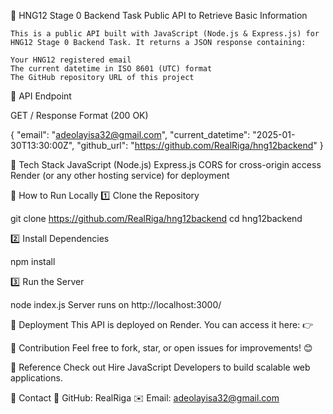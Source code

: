 🚀 HNG12 Stage 0 Backend Task
    Public API to Retrieve Basic Information

    This is a public API built with JavaScript (Node.js & Express.js) for HNG12 Stage 0 Backend Task. It returns a JSON response containing:

    Your HNG12 registered email
    The current datetime in ISO 8601 (UTC) format
    The GitHub repository URL of this project


📌 API Endpoint

GET /
Response Format (200 OK)

{
  "email": "adeolayisa32@gmail.com",
  "current_datetime": "2025-01-30T13:30:00Z",
  "github_url": "https://github.com/RealRiga/hng12backend"
}


📌 Tech Stack
JavaScript (Node.js)
Express.js
CORS for cross-origin access
Render (or any other hosting service) for deployment


📌 How to Run Locally
1️⃣ Clone the Repository

git clone https://github.com/RealRiga/hng12backend
cd hng12backend

2️⃣ Install Dependencies

npm install


3️⃣ Run the Server

node index.js
Server runs on http://localhost:3000/

📌 Deployment
This API is deployed on Render. You can access it here:
👉 


📌 Contribution
Feel free to fork, star, or open issues for improvements! 😊


📌 Reference
Check out Hire JavaScript Developers to build scalable web applications.


🔗 Contact
💼 GitHub: RealRiga
✉️ Email: adeolayisa32@gmail.com
